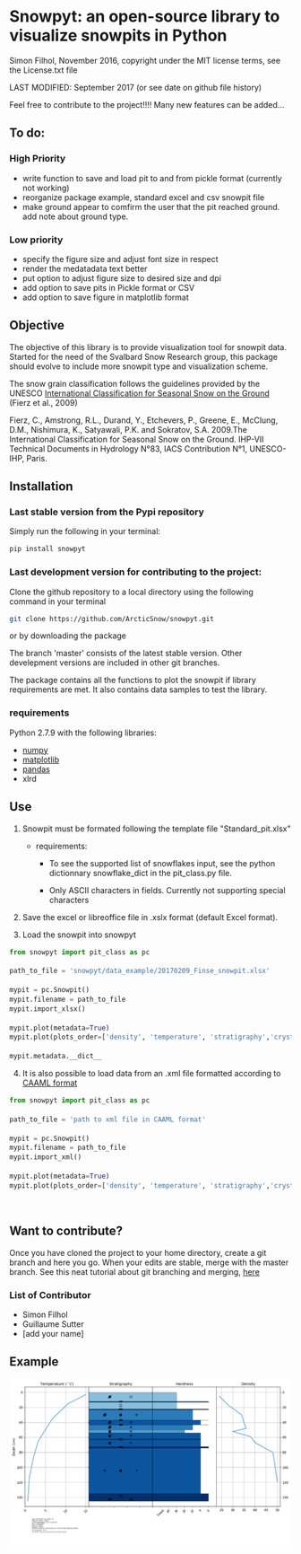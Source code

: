 # Snowpyt: an open-source library to visualize snowpits in Python
Simon Filhol, November 2016, copyright under the MIT license terms, see the License.txt file

LAST MODIFIED: September 2017 (or see date on github file history)

Feel free to contribute to the project!!!! Many new features can be added...

## To do:

### High Priority

- write function to save and load pit to and from pickle format (currently not working)
- reorganize package example, standard excel and csv snowpit file
- make ground appear to comfirm the user that the pit reached ground. add note about ground type.

### Low priority 
- specify the figure size and adjust font size in respect
- render the medatadata text better
- put option to adjust figure size to desired size and dpi
- add option to save pits in Pickle format or CSV
- add option to save figure in matplotlib format



## Objective
The objective of this library is to provide visualization tool for snowpit data. 
Started for the need of the Svalbard Snow Research group, this package should evolve
 to include more snowpit type and visualization scheme. 

The snow grain classification follows the guidelines provided by the UNESCO 
[International Classification for Seasonal Snow on the Ground](http://unesdoc.unesco.org/images/0018/001864/186462e.pdf) 
(Fierz et al., 2009)

Fierz, C., Amstrong, R.L., Durand, Y., Etchevers, P., Greene, E., McClung, D.M., Nishimura, K., Satyawali, P.K. and Sokratov, S.A. 2009.The International Classification for Seasonal Snow on the Ground. IHP-VII Technical Documents in 
Hydrology N°83, IACS Contribution N°1, UNESCO-IHP, Paris. 

## Installation

### Last stable version from the Pypi repository

Simply run the following in your terminal:
```bash
pip install snowpyt
```
### Last development version for contributing to the project:

Clone the github repository to a local directory using the following command in your terminal

```bash
git clone https://github.com/ArcticSnow/snowpyt.git
```
or by downloading the package

The branch 'master' consists of the latest stable version. Other develepment versions are included in other git branches.

The package contains all the functions to plot the snowpit if library requirements are met. It also contains data samples to test the library.

### requirements

Python 2.7.9 with the following libraries:
- [numpy](http://www.numpy.org/)
- [matplotlib](http://matplotlib.org/)
- [pandas](http://pandas.pydata.org/)
- xlrd

## Use

1. Snowpit must be formated following the template file "Standard_pit.xlsx"
   - requirements:
      - To see the supported list of snowflakes input, see the python         dictionnary snowflake_dict in the pit_class.py file.

      - Only ASCII characters in fields. Currently not supporting special characters

2. Save the excel or libreoffice file in .xslx format (default Excel format).

3. Load the snowpit into snowpyt

```python
from snowpyt import pit_class as pc

path_to_file = 'snowpyt/data_example/20170209_Finse_snowpit.xlsx'

mypit = pc.Snowpit()
mypit.filename = path_to_file
mypit.import_xlsx()

mypit.plot(metadata=True)
mypit.plot(plots_order=['density', 'temperature', 'stratigraphy','crystal size'], metadata=True)

mypit.metadata.__dict__
```

4. It is also possible to load data from an .xml file formatted according to  [CAAML format](http://caaml.org/)

```python
from snowpyt import pit_class as pc

path_to_file = 'path to xml file in CAAML format'

mypit = pc.Snowpit()
mypit.filename = path_to_file
mypit.import_xml()

mypit.plot(metadata=True)
mypit.plot(plots_order=['density', 'temperature', 'stratigraphy','crystal size'], metadata=True)

```

   ​

## Want to contribute?
Once you have cloned the project to your home directory, create a git branch and here you go. When your edits are stable, merge with the master branch. See this neat tutorial about git branching and merging, [here](https://git-scm.com/book/en/v2/Git-Branching-Basic-Branching-and-Merging)

### List of Contributor
- Simon Filhol
- Guillaume Sutter
- [add your name]

## Example
![Example snowpit](snowpyt/Standard_pit.png)







